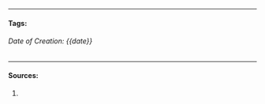 __________________________________________________________________________
#### **Tags:** 
###### *Date of Creation: {{date}}*
__________________________________________________________________________


#### Sources:
1. 